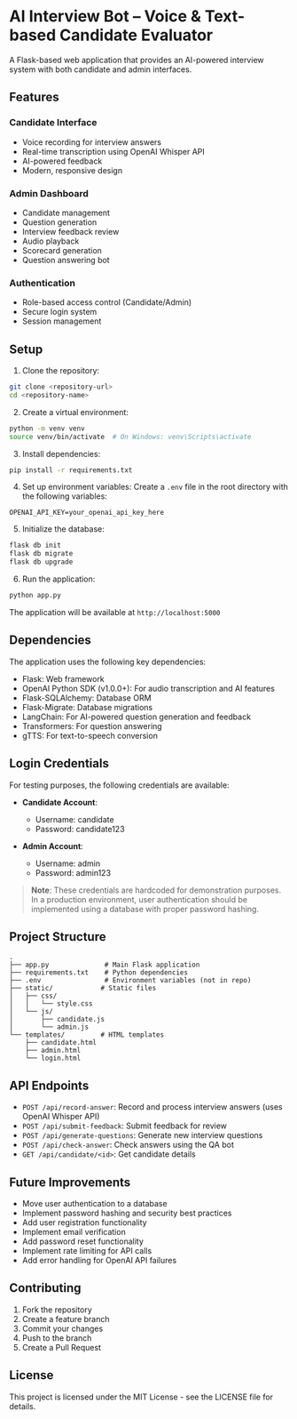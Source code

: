 # AI Interview Bot – Voice & Text-based Candidate Evaluator

A Flask-based web application that provides an AI-powered interview system with both candidate and admin interfaces.

## Features

### Candidate Interface
- Voice recording for interview answers
- Real-time transcription using OpenAI Whisper API
- AI-powered feedback
- Modern, responsive design

### Admin Dashboard
- Candidate management
- Question generation
- Interview feedback review
- Audio playback
- Scorecard generation
- Question answering bot

### Authentication
- Role-based access control (Candidate/Admin)
- Secure login system
- Session management

## Setup

1. Clone the repository:
```bash
git clone <repository-url>
cd <repository-name>
```

2. Create a virtual environment:
```bash
python -m venv venv
source venv/bin/activate  # On Windows: venv\Scripts\activate
```

3. Install dependencies:
```bash
pip install -r requirements.txt
```

4. Set up environment variables:
Create a `.env` file in the root directory with the following variables:
```
OPENAI_API_KEY=your_openai_api_key_here
```

5. Initialize the database:
```bash
flask db init
flask db migrate
flask db upgrade
```

6. Run the application:
```bash
python app.py
```

The application will be available at `http://localhost:5000`

## Dependencies

The application uses the following key dependencies:
- Flask: Web framework
- OpenAI Python SDK (v1.0.0+): For audio transcription and AI features
- Flask-SQLAlchemy: Database ORM
- Flask-Migrate: Database migrations
- LangChain: For AI-powered question generation and feedback
- Transformers: For question answering
- gTTS: For text-to-speech conversion

## Login Credentials

For testing purposes, the following credentials are available:

- **Candidate Account**:
  - Username: candidate
  - Password: candidate123

- **Admin Account**:
  - Username: admin
  - Password: admin123

> **Note**: These credentials are hardcoded for demonstration purposes. In a production environment, user authentication should be implemented using a database with proper password hashing.

## Project Structure

```
.
├── app.py              # Main Flask application
├── requirements.txt    # Python dependencies
├── .env                # Environment variables (not in repo)
├── static/            # Static files
│   ├── css/
│   │   └── style.css
│   └── js/
│       ├── candidate.js
│       └── admin.js
└── templates/         # HTML templates
    ├── candidate.html
    ├── admin.html
    └── login.html
```

## API Endpoints

- `POST /api/record-answer`: Record and process interview answers (uses OpenAI Whisper API)
- `POST /api/submit-feedback`: Submit feedback for review
- `POST /api/generate-questions`: Generate new interview questions
- `POST /api/check-answer`: Check answers using the QA bot
- `GET /api/candidate/<id>`: Get candidate details

## Future Improvements

- Move user authentication to a database
- Implement password hashing and security best practices
- Add user registration functionality
- Implement email verification
- Add password reset functionality
- Implement rate limiting for API calls
- Add error handling for OpenAI API failures

## Contributing

1. Fork the repository
2. Create a feature branch
3. Commit your changes
4. Push to the branch
5. Create a Pull Request

## License

This project is licensed under the MIT License - see the LICENSE file for details. 